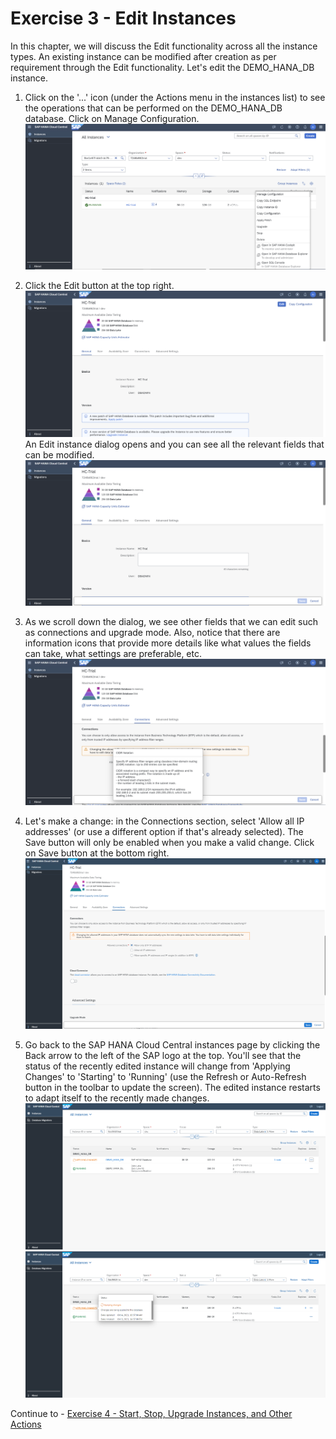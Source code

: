 # Exercise 3 - Edit Instances

In this chapter, we will discuss the Edit functionality across all the instance types. An existing instance can be modified after creation as per requirement through the Edit functionality. Let's edit the DEMO_HANA_DB instance.

1. Click on the '...' icon (under the Actions menu in the instances list) to see the operations that can be performed on the DEMO_HANA_DB database. Click on Manage Configuration.
    <kbd>
    ![](./images_new/1.png)
    </kbd>
    
2. Click the Edit button at the top right.
    <kbd>
    ![](./images_new/new.png)
    </kbd>
An Edit instance dialog opens and you can see all the relevant fields that can be modified.
    <kbd>
    ![](./images_new/2.png)
    </kbd>
    
3. As we scroll down the dialog, we see other fields that we can edit such as connections and upgrade mode. Also, notice that there are information icons that provide more details like what values the fields can take, what settings are preferable, etc.
    <kbd>
    ![](./images_new/3.png)
    </kbd>
    
4. Let's make a change: in the Connections section, select 'Allow all IP addresses' (or use a different option if that's already selected). The Save button will only be enabled when you make a valid change. Click on Save button at the bottom right.
    <kbd>
    ![](./images_new/4.png)
    </kbd>

5. Go back to the SAP HANA Cloud Central instances page by clicking the Back arrow to the left of the SAP logo at the top. You'll see that the status of the recently edited instance will change from 'Applying Changes' to 'Starting' to 'Running' (use the Refresh or Auto-Refresh button in the toolbar to update the screen). The edited instance restarts to adapt itself to the recently made changes.
    <kbd>
    ![](./images_new/5.png)
    </kbd>
    <kbd>
    ![](./images_new/6.png)
    </kbd>

Continue to - [Exercise 4 - Start, Stop, Upgrade Instances, and Other Actions](../ex4/README.md)
